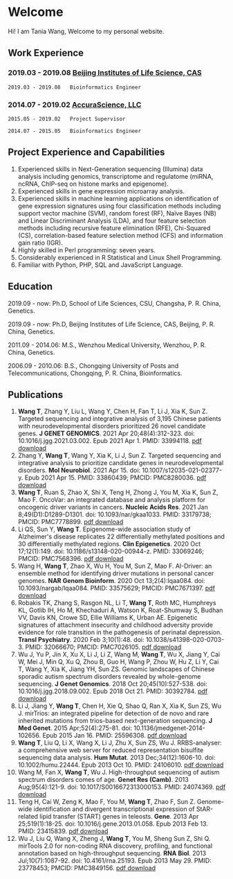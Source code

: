 # Welcome

Hi! I am Tania Wang, Welcome to my personal website. 


## Work Experience

### 2019.03 - 2019.08   [Beijing Institutes of Life Science, CAS](http://www.biols.cas.cn/)

    2019.03 - 2019.08   Bioinformatics Engineer


### 2014.07 - 2019.02   [AccuraScience, LLC](http://www.AccuraScience.com)

    2015.05 - 2019.02   Project Supervisor
    
    2014.07 - 2015.05   Bioinformatics Engineer


## Project Experience and Capabilities

   1.	Experienced skills in Next-Generation sequencing (Illumina) data analysis including genomics, transcriptome and regulatome (miRNA, ncRNA, ChIP-seq on histone marks and epigenome).
   2.	Experienced skills in gene expression microarray analysis. 
   3.	Experienced skills in machine learning applications on identification of gene expression signatures using four classification methods including support vector machine (SVM), random forest (RF), Naïve Bayes (NB) and Linear Discriminant Analysis (LDA), and four feature selection methods including recursive feature elimination (RFE), Chi-Squared (CS), correlation-based feature selection method (CFS) and information gain ratio (IGR).
   4.	Highly skilled in Perl programming: seven years.
   5.	Considerably experienced in R Statistical and Linux Shell Programming.
   6.	Familiar with Python, PHP, SQL and JavaScript Language.


## Education

   2019.09 - now: Ph.D, School of Life Sciences, CSU, Changsha, P. R. China, Genetics. 
   
   2019.09 - now: Ph.D, Beijing Institutes of Life Science, CAS, Beijing, P. R. China, Genetics.
 
   2011.09 - 2014.06: M.S., Wenzhou Medical University, Wenzhou, P. R. China, Genetics.
 
   2006.09 - 2010.06: B.S., Chongqing University of Posts and Telecommunications, Chongqing, P. R. China, Bioinformatics.

## Publications
   1.   **Wang T**, Zhang Y, Liu L, Wang Y, Chen H, Fan T, Li J, Xia K, Sun Z. Targeted sequencing and integrative analysis of 3,195 Chinese patients with neurodevelopmental disorders prioritized 26 novel candidate genes. **J GENET GENOMICS**. 2021 Apr 20;48(4):312-323. doi: 10.1016/j.jgg.2021.03.002. Epub 2021 Apr 1. PMID: 33994118. [pdf download](https://tania.wang/publications/202105_JGG_Wang.pdf)
   2.   Zhang Y, **Wang T**, Wang Y, Xia K, Li J, Sun Z. Targeted sequencing and integrative analysis to prioritize candidate genes in neurodevelopmental disorders. **Mol Neurobiol**. 2021 Apr 15. doi: 10.1007/s12035-021-02377-y. Epub 2021 Apr 15. PMID: 33860439; PMCID: PMC8280036. [pdf download](https://tania.wang/publications/s12035-021-02377-y.pdf)
   3.   **Wang T**, Ruan S, Zhao X, Shi X, Teng H, Zhong J, You M, Xia K, Sun Z, Mao F. OncoVar: an integrated database and analysis platform for oncogenic driver variants in cancers. **Nucleic Acids Res**. 2021 Jan 8;49(D1):D1289-D1301. doi: 10.1093/nar/gkaa1033. PMID: 33179738; PMCID: PMC7778899. [pdf download](https://tania.wang/publications/OncoVar.pdf)
   4.   Li QS, Sun Y, **Wang T**. Epigenome-wide association study of Alzheimer's disease replicates 22 differentially methylated positions and 30 differentially methylated regions. **Clin Epigenetics**. 2020 Oct 17;12(1):149. doi: 10.1186/s13148-020-00944-z. PMID: 33069246; PMCID: PMC7568396. [pdf download](https://tania.wang/publications/s13148-020-00944-z.pdf)
   5.   Wang H, **Wang T**, Zhao X, Wu H, You M, Sun Z, Mao F. AI-Driver: an ensemble method for identifying driver mutations in personal cancer genomes. **NAR Genom Bioinform**. 2020 Oct 13;2(4):lqaa084. doi: 10.1093/nargab/lqaa084. PMID: 33575629; PMCID: PMC7671397. [pdf download](https://tania.wang/publications/AI-Driver.pdf)
   6.   Robakis TK, Zhang S, Rasgon NL, Li T, **Wang T**, Roth MC, Humphreys KL, Gotlib IH, Ho M, Khechaduri A, Watson K, Roat-Shumway S, Budhan VV, Davis KN, Crowe SD, Ellie Williams K, Urban AE. Epigenetic signatures of attachment insecurity and childhood adversity provide evidence for role transition in the pathogenesis of perinatal depression. **Transl Psychiatry**. 2020 Feb 3;10(1):48. doi: 10.1038/s41398-020-0703-3. PMID: 32066670; PMCID: PMC7026105. [pdf download](https://tania.wang/publications/s41398-020-0703-3.pdf)
   7.   Wu J, Yu P, Jin X, Xu X, Li J, Li Z, Wang M, **Wang T**, Wu X, Jiang Y, Cai W, Mei J, Min Q, Xu Q, Zhou B, Guo H, Wang P, Zhou W, Hu Z, Li Y, Cai T, Wang Y, Xia K, Jiang YH, Sun ZS. Genomic landscapes of Chinese sporadic autism spectrum disorders revealed by whole-genome sequencing. **J Genet Genomics**. 2018 Oct 20;45(10):527-538. doi: 10.1016/j.jgg.2018.09.002. Epub 2018 Oct 21. PMID: 30392784.  [pdf download](https://tania.wang/publications/wu2018.pdf)
   8.   Li J, Jiang Y, **Wang T**, Chen H, Xie Q, Shao Q, Ran X, Xia K, Sun ZS, Wu J. mirTrios: an integrated pipeline for detection of de novo and rare inherited mutations from trios-based next-generation sequencing. **J Med Genet**. 2015 Apr;52(4):275-81. doi: 10.1136/jmedgenet-2014-102656. Epub 2015 Jan 16. PMID: 25596308. [pdf download](https://tania.wang/publications/li2015.pdf)
   9.   **Wang T**, Liu Q, Li X, Wang X, Li J, Zhu X, Sun ZS, Wu J. RRBS-analyser: a comprehensive web server for reduced representation bisulfite sequencing data analysis. **Hum Mutat**. 2013 Dec;34(12):1606-10. doi: 10.1002/humu.22444. Epub 2013 Oct 10. PMID: 24106010. [pdf download](https://tania.wang/publications/wang2013.pdf)
   10.	Wang M, Fan X, **Wang T**, Wu J. High-throughput sequencing of autism spectrum disorders comes of age. **Genet Res (Camb)**. 2013 Aug;95(4):121-9. doi: 10.1017/S0016672313000153. PMID: 24074369. [pdf download](https://tania.wang/publications/wang2013b.pdf)
   11.	Teng H, Cai W, Zeng K, Mao F, You M, **Wang T**, Zhao F, Sun Z. Genome-wide identification and divergent transcriptional expression of StAR-related lipid transfer (START) genes in teleosts. **Gene**. 2013 Apr 25;519(1):18-25. doi: 10.1016/j.gene.2013.01.058. Epub 2013 Feb 13. PMID: 23415839. [pdf download](https://tania.wang/publications/teng2013.pdf)
   12.	Wu J, Liu Q, Wang X, Zheng J, **Wang T**, You M, Sheng Sun Z, Shi Q. mirTools 2.0 for non-coding RNA discovery, profiling, and functional annotation based on high-throughput sequencing. **RNA Biol**. 2013 Jul;10(7):1087-92. doi: 10.4161/rna.25193. Epub 2013 May 29. PMID: 23778453; PMCID: PMC3849156. [pdf download](https://tania.wang/publications/wu2013.pdf)
